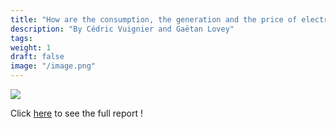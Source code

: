 ```yaml
---
title: "How are the consumption, the generation and the price of electricity influenced in the United States ?"
description: "By Cédric Vuignier and Gaëtan Lovey"
tags:
weight: 1
draft: false
image: "/image.png"
---
```


![](/image.png)

Click [here](https://bookdown.org/connect/#/apps/5233/access) to see the full report !

